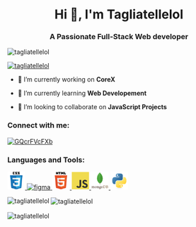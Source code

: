 <h1 align="center">Hi 👋, I'm Tagliatellelol</h1>
<h3 align="center">A Passionate Full-Stack Web developer</h3>

<p align="left"> <img src="https://komarev.com/ghpvc/?username=tagliatellelol&label=Profile%20views&color=0e75b6&style=plastic" alt="tagliatellelol" /> </p>

<p align="left"> <a href="https://github.com/ryo-ma/github-profile-trophy"><img src="https://github-profile-trophy.vercel.app/?username=tagliatellelol" alt="tagliatellelol" /></a> </p>

- 🔭 I’m currently working on **CoreX**

- 🌱 I’m currently learning **Web Developement**

- 👯 I’m looking to collaborate on **JavaScript Projects**

<h3 align="left">Connect with me:</h3>
<p align="left">
<a href="https://discord.gg/GQcrFVcFXb" target="blank"><img align="center" src="https://raw.githubusercontent.com/rahuldkjain/github-profile-readme-generator/master/src/images/icons/Social/discord.svg" alt="GQcrFVcFXb" height="30" width="40" /></a>
</p>

<h3 align="left">Languages and Tools:</h3>
<p align="left"> <a href="https://www.w3schools.com/css/" target="_blank"> <img src="https://raw.githubusercontent.com/devicons/devicon/master/icons/css3/css3-original-wordmark.svg" alt="css3" width="40" height="40"/> </a> <a href="https://www.figma.com/" target="_blank"> <img src="https://www.vectorlogo.zone/logos/figma/figma-icon.svg" alt="figma" width="40" height="40"/> </a> <a href="https://www.w3.org/html/" target="_blank"> <img src="https://raw.githubusercontent.com/devicons/devicon/master/icons/html5/html5-original-wordmark.svg" alt="html5" width="40" height="40"/> </a> <a href="https://developer.mozilla.org/en-US/docs/Web/JavaScript" target="_blank"> <img src="https://raw.githubusercontent.com/devicons/devicon/master/icons/javascript/javascript-original.svg" alt="javascript" width="40" height="40"/> </a> <a href="https://www.mongodb.com/" target="_blank"> <img src="https://raw.githubusercontent.com/devicons/devicon/master/icons/mongodb/mongodb-original-wordmark.svg" alt="mongodb" width="40" height="40"/> </a> <a href="https://www.python.org" target="_blank"> <img src="https://raw.githubusercontent.com/devicons/devicon/master/icons/python/python-original.svg" alt="python" width="40" height="40"/> </a> </p>

<p><img align="left" src="https://github-readme-stats.vercel.app/api/top-langs?username=tagliatellelol&show_icons=true&theme=radical&locale=en&layout=compact" alt="tagliatellelol" /></p>

<p>&nbsp;<img align="center" src="https://github-readme-stats.vercel.app/api?username=tagliatellelol&show_icons=true&theme=radical&locale=en" alt="tagliatellelol" /></p>

<p><img align="center" src="https://github-readme-streak-stats.herokuapp.com/?user=tagliatellelol&theme=dark" alt="tagliatellelol" /></p>
